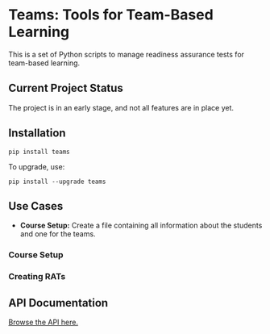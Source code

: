 ---
---

# Teams: Tools for Team-Based Learning

This is a set of Python scripts to manage readiness assurance tests for
team-based learning.


## Current Project Status

The project is in an early stage, and not all features are in place yet.


## Installation

    pip install teams

To upgrade, use:

    pip install --upgrade teams

## Use Cases

* **Course Setup:** Create a file containing all information about the students
and one for the teams.

### Course Setup



### Creating RATs


## API Documentation

[Browse the API here.](./teams/index.html)
